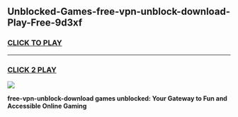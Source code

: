 
## Unblocked-Games-free-vpn-unblock-download-Play-Free-9d3xf
<h3>
<a href="https://premium76.site?title=free-vpn-unblock-download&ref=10A">CLICK TO PLAY</a></h3>
<hr>

<h3>
<a href="https://premium76.site?title=free-vpn-unblock-download&ref=10A">CLICK 2 PLAY</a>
  
</h3>

<a href="https://premium76.site?title=free-vpn-unblock-download&ref=10A"><img src="https://clearcache.store/games.png"></a>


**free-vpn-unblock-download games unblocked: Your Gateway to Fun and Accessible Online Gaming**
